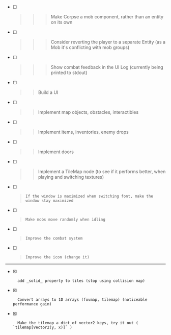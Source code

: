 

- [ ] >>>   Make Corpse a mob component, rather than an entity on its own
- [ ] >>>   Consider reverting the player to a separate Entity (as a Mob it's conflicting with mob groups)
- [ ] >>>   Show combat feedback in the UI Log (currently being printed to stdout)

- [ ] >>	Build a UI

- [ ] >>	Implement map objects, obstacles, interactibles
- [ ] >>	Implement items, inventories, enemy drops
- [ ] >>	Implement doors

- [ ] >>	Implement a TileMap node (to see if it performs better, when playing and switching textures)
- [ ] >     If the window is maximized when switching font, make the window stay maximized
- [ ] > 	Make mobs move randomly when idling
- [ ] >		Improve the combat system
- [ ] > 	Improve the icon (change it)

------------------------------------------------------------

- [x] 		add _solid_ property to tiles (stop using collision map)

- [x] 		Convert arrays to 1D arrays (fovmap, tilemap) (noticeable performance gain)
- [x] 		Make the tilemap a dict of vector2 keys, try it out ( `tilemap[Vector2(y, x)]` )